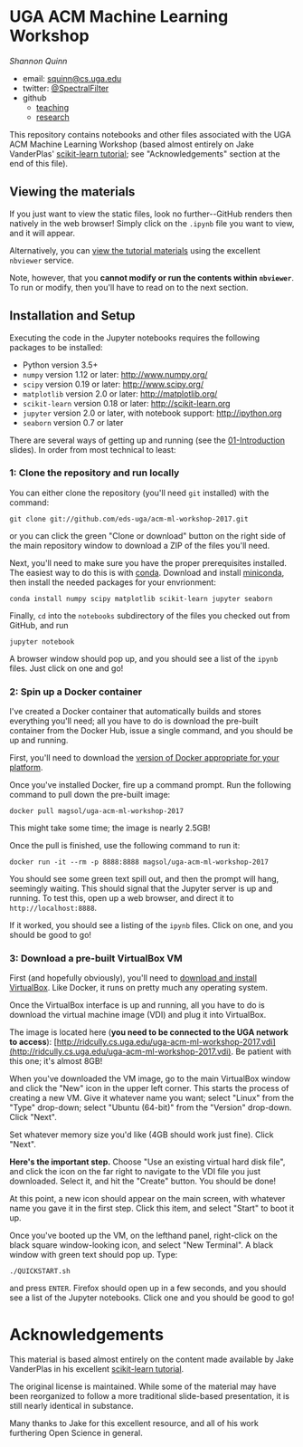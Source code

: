 # UGA ACM Machine Learning Workshop

*Shannon Quinn*

- email: <squinn@cs.uga.edu>
- twitter: [@SpectralFilter](https://twitter.com/SpectralFilter)
- github
  - [teaching](https://github.com/eds-uga)
  - [research](https://github.com/quinngroup)

This repository contains notebooks and other files associated with the UGA ACM Machine Learning Workshop (based almost entirely on Jake VanderPlas' [scikit-learn tutorial](https://github.com/jakevdp/sklearn_tutorial); see "Acknowledgements" section at the end of this file).

## Viewing the materials

If you just want to view the static files, look no further--GitHub renders then natively in the web browser! Simply click on the `.ipynb` file you want to view, and it will appear.

Alternatively, you can [view the tutorial materials](http://nbviewer.ipython.org/github/eds-uga/acm-ml-workshop-2017/blob/master/notebooks/Index.ipynb) using the excellent `nbviewer` service.

Note, however, that you **cannot modify or run the contents within `nbviewer`**. To run or modify, then you'll have to read on to the next section.

## Installation and Setup

Executing the code in the Jupyter notebooks requires the following packages to be installed:

- Python version 3.5+
- `numpy` version 1.12 or later: http://www.numpy.org/
- `scipy` version 0.19 or later: http://www.scipy.org/
- `matplotlib` version 2.0 or later: http://matplotlib.org/
- `scikit-learn` version 0.18 or later: http://scikit-learn.org
- `jupyter` version 2.0 or later, with notebook support: http://ipython.org
- `seaborn` version 0.7 or later

There are several ways of getting up and running (see the [01-Introduction](https://github.com/eds-uga/acm-ml-workshop-2017/blob/master/notebooks/01-Introduction.ipynb) slides). In order from most technical to least:

### 1: Clone the repository and run locally

You can either clone the repository (you'll need `git` installed) with the command:

    git clone git://github.com/eds-uga/acm-ml-workshop-2017.git

or you can click the green "Clone or download" button on the right side of the main repository window to download a ZIP of the files you'll need.

Next, you'll need to make sure you have the proper prerequisites installed. The easiest way to do this is with [conda](https://store.continuum.io/). Download and install [miniconda](http://conda.pydata.org/miniconda.html), then install the needed packages for your envrionment:

    conda install numpy scipy matplotlib scikit-learn jupyter seaborn

Finally, `cd` into the `notebooks` subdirectory of the files you checked out from GitHub, and run

    jupyter notebook

A browser window should pop up, and you should see a list of the `ipynb` files. Just click on one and go!

### 2: Spin up a Docker container

I've created a Docker container that automatically builds and stores everything you'll need; all you have to do is download the pre-built container from the Docker Hub, issue a single command, and you should be up and running.

First, you'll need to download the [version of Docker appropriate for your platform](https://www.docker.com/community-edition#/download).

Once you've installed Docker, fire up a command prompt. Run the following command to pull down the pre-built image:

    docker pull magsol/uga-acm-ml-workshop-2017

This might take some time; the image is nearly 2.5GB!

Once the pull is finished, use the following command to run it:

    docker run -it --rm -p 8888:8888 magsol/uga-acm-ml-workshop-2017

You should see some green text spill out, and then the prompt will hang, seemingly waiting. This should signal that the Jupyter server is up and running. To test this, open up a web browser, and direct it to `http://localhost:8888`.

If it worked, you should see a listing of the `ipynb` files. Click on one, and you should be good to go!

### 3: Download a pre-built VirtualBox VM

First (and hopefully obviously), you'll need to [download and install VirtualBox](https://www.virtualbox.org/wiki/Downloads). Like Docker, it runs on pretty much any operating system.

Once the VirtualBox interface is up and running, all you have to do is download the virtual machine image (VDI) and plug it into VirtualBox.

The image is located here (**you need to be connected to the UGA network to access**): [http://ridcully.cs.uga.edu/uga-acm-ml-workshop-2017.vdi](http://ridcully.cs.uga.edu/uga-acm-ml-workshop-2017.vdi). Be patient with this one; it's almost 8GB!

When you've downloaded the VM image, go to the main VirtualBox window and click the "New" icon in the upper left corner. This starts the process of creating a new VM. Give it whatever name you want; select "Linux" from the "Type" drop-down; select "Ubuntu (64-bit)" from the "Version" drop-down. Click "Next".

Set whatever memory size you'd like (4GB should work just fine). Click "Next".

**Here's the important step.** Choose "Use an existing virtual hard disk file", and click the icon on the far right to navigate to the VDI file you just downloaded. Select it, and hit the "Create" button. You should be done!

At this point, a new icon should appear on the main screen, with whatever name you gave it in the first step. Click this item, and select "Start" to boot it up.

Once you've booted up the VM, on the lefthand panel, right-click on the black square window-looking icon, and select "New Terminal". A black window with green text should pop up. Type:

    ./QUICKSTART.sh

and press `ENTER`. Firefox should open up in a few seconds, and you should see a list of the Jupyter notebooks. Click one and you should be good to go!

# Acknowledgements

This material is based almost entirely on the content made available by Jake VanderPlas in his excellent [scikit-learn tutorial](https://github.com/jakevdp/sklearn_tutorial).

The original license is maintained. While some of the material may have been reorganized to follow a more traditional slide-based presentation, it is still nearly identical in substance.

Many thanks to Jake for this excellent resource, and all of his work furthering Open Science in general.
